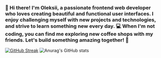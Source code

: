 ### 👋 Hi there! I'm Oleksii, a passionate frontend web developer who loves creating beautiful and functional user interfaces. I enjoy challenging myself with new projects and technologies, and strive to learn something new every day. 💻 When I'm not coding, you can find me exploring new coffee shops with my friends. Let's build something amazing together! 🚀

[![GitHub Streak](https://streak-stats.demolab.com/?user=LefanTwelve&theme=dark)](https://git.io/streak-stats)
![Anurag's GitHub stats](https://github-readme-stats.vercel.app/api?username=LefanTwelve&show_icons=true&theme=merko)

